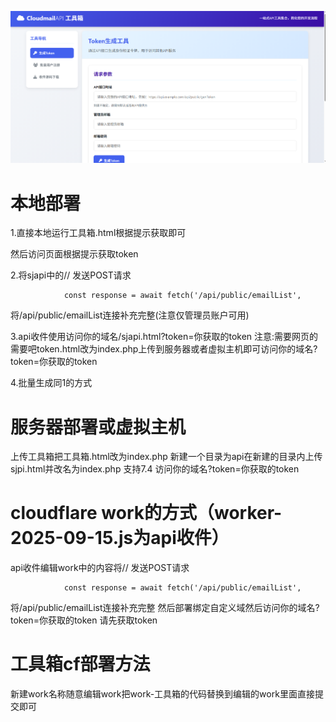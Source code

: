 ![image](https://github.com/banfeng-git/cloudmail-api/blob/main/%E6%89%B9%E6%B3%A8%202025-09-17%20105648.png)

 # 本地部署
 1.直接本地运行工具箱.html根据提示获取即可
 
然后访问页面根据提示获取token

 2.将sjapi中的// 发送POST请求
 
                const response = await fetch('/api/public/emailList', 
                
将/api/public/emailList连接补充完整(注意仅管理员账户可用)

 3.api收件使用访问你的域名/sjapi.html?token=你获取的token  注意:需要网页的需要吧token.html改为index.php上传到服务器或者虚拟主机即可访问你的域名?token=你获取的token 
 
 4.批量生成同1的方式 


 # 服务器部署或虚拟主机
 上传工具箱把工具箱.html改为index.php
 新建一个目录为api在新建的目录内上传sjpi.html并改名为index.php 支持7.4
 访问你的域名?token=你获取的token 
 
# cloudflare  work的方式（worker-2025-09-15.js为api收件）

 api收件编辑work中的内容将// 发送POST请求
 
                const response = await fetch('/api/public/emailList', 
                
将/api/public/emailList连接补充完整 然后部署绑定自定义域然后访问你的域名?token=你获取的token 
请先获取token

# 工具箱cf部署方法
新建work名称随意编辑work把work-工具箱的代码替换到编辑的work里面直接提交即可
